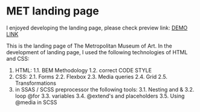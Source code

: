 # MET landing page

I enjoyed developing the landing page, please check
preview link:
[DEMO LINK](https://valntyn.github.io/met-landing/)

This is the landing page of The Metropolitan Museum of Art.
In the development of landing page, I used the following technologies of HTML and CSS:

1. HTML:
  1.1. BEM Methodology
  1.2. correct CODE STYLE
2. CSS:
  2.1. Forms
  2.2. Flexbox
  2.3. Media queries
  2.4. Grid
  2.5. Transformations
3. in SSAS / SCSS preprocessor the following tools:
  3.1. Nesting and &
  3.2. loop @for
  3.3. variables
  3.4. @extend's and placeholders
  3.5. Using @media in SCSS
